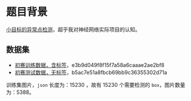 # 题目背景

[小目标的异常点检测](https://tianchi.aliyun.com/competition/entrance/531846/information)，超乎我对神经网络实际项目的认知。

## 数据集

- [初赛训练数据，含标签](https://tianchi-competition.oss-cn-hangzhou.aliyuncs.com/531846/tile_round1_train_20201231.zip)，e3b9d049f8f15f7a58a6caaae2ae2bf8
- [初赛测试数据，无标签](https://tianchi-competition.oss-cn-hangzhou.aliyuncs.com/531846/tile_round1_testA_20201231.zip)，b5ac7e51a8fbcb69bb9c36355302d71a

训练集图片，`json` 长度为：15230 ，故有 15230 个需要检测的 `box`，图片数量为：5388。
